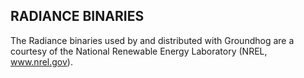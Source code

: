 ## RADIANCE BINARIES

The Radiance binaries used by and distributed with Groundhog are a courtesy of
the National Renewable Energy Laboratory (NREL, www.nrel.gov).
